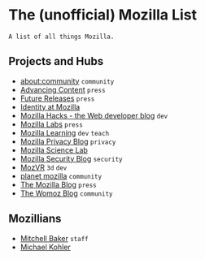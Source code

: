 # The (unofficial) Mozilla List

    A list of all things Mozilla.


## Projects and Hubs

- [about:community](https://blog.mozilla.org/community/) `community`
- [Advancing Content](https://blog.mozilla.org/advancingcontent/) `press`
- [Future Releases](https://blog.mozilla.org/futurereleases/) `press`
- [Identity at Mozilla](http://identity.mozilla.com/)
- [Mozilla Hacks - the Web developer blog](https://hacks.mozilla.org/) `dev`
- [Mozilla Labs](https://mozillalabs.com/en-US/) `press`
- [Mozilla Learning](https://blog.webmaker.org/) `dev` `teach`
- [Mozilla Privacy Blog](https://blog.mozilla.org/privacy/) `privacy`
- [Mozilla Science Lab](https://www.mozillascience.org/blog)
- [Mozilla Security Blog](https://blog.mozilla.org/security/) `security`
- [MozVR](http://mozvr.com/) `3d` `dev`
- [planet mozilla](https://planet.mozilla.org/) `community`
- [The Mozilla Blog](https://blog.mozilla.org/) `press`
- [The Womoz Blog](http://www.womoz.org/blog/) `community`


## Mozillians

- [Mitchell Baker](https://blog.lizardwrangler.com/) `staff`
- [Michael Kohler](http://www.michaelkohler.info/)

